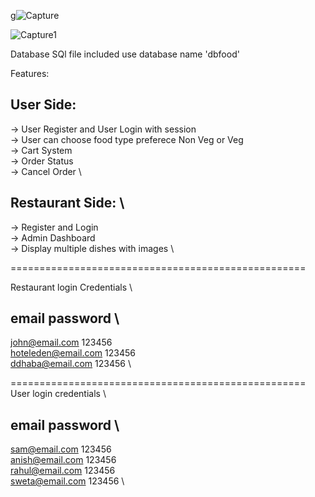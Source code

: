 g![Capture](https://user-images.githubusercontent.com/30375922/110690842-66264500-820a-11eb-84c0-337aa3ac8039.PNG)

![Capture1](https://user-images.githubusercontent.com/30375922/110691345-0bd9b400-820b-11eb-955a-4ddaa36d455a.PNG)
 
Database SQl file included use database name 'dbfood'

Features:

User Side:
-------------------------------------------------
-> User Register and User Login with session \
-> User can choose food type preferece Non Veg or Veg \
-> Cart System \
-> Order Status \
-> Cancel Order \

Restaurant Side: \
-------------------------------------------------
-> Register and Login \
-> Admin Dashboard \
-> Display multiple dishes with images \  

===================================================

Restaurant login Credentials \

email              			password \
-------------------------------------------------
john@email.com				123456 \
hoteleden@email.com			123456 \
ddhaba@email.com			123456 \

===================================================
User login credentials \

email				password \
---------------------------------------------------
sam@email.com			123456 \
anish@email.com			123456 \
rahul@email.com			123456 \
sweta@email.com			123456 \
